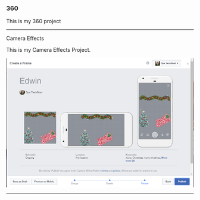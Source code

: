 ### 360

This is my 360 project

<script src="//360.vizor.io/scripts/embed.js" data-vizorurl="//360.vizor.io/embed/v/wk3j7" ></script>

***

Camera Effects

This is my Camera Effects Project.

![Edwin](https://github.com/edwinvazquez1/edwinvazquez1.github.io/blob/master/Edwin.PNG?raw=true "Optional Title")

***


